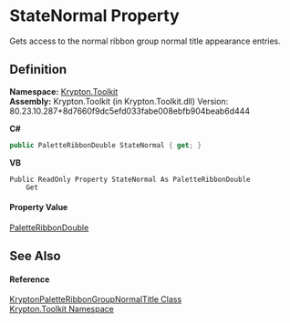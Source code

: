 # StateNormal Property


Gets access to the normal ribbon group normal title appearance entries.



## Definition
**Namespace:** <a href="79d2eac2-21f4-54ff-7552-b20c33c30600.md">Krypton.Toolkit</a>  
**Assembly:** Krypton.Toolkit (in Krypton.Toolkit.dll) Version: 80.23.10.287+8d7660f9dc5efd033fabe008ebfb904beab6d444

**C#**
``` C#
public PaletteRibbonDouble StateNormal { get; }
```
**VB**
``` VB
Public ReadOnly Property StateNormal As PaletteRibbonDouble
	Get
```



#### Property Value
<a href="cbd8b6a0-ee43-3368-7c49-f68dfdf20eae.md">PaletteRibbonDouble</a>

## See Also


#### Reference
<a href="42a6ac38-7944-6294-b7a4-b786b27bddb2.md">KryptonPaletteRibbonGroupNormalTitle Class</a>  
<a href="79d2eac2-21f4-54ff-7552-b20c33c30600.md">Krypton.Toolkit Namespace</a>  

